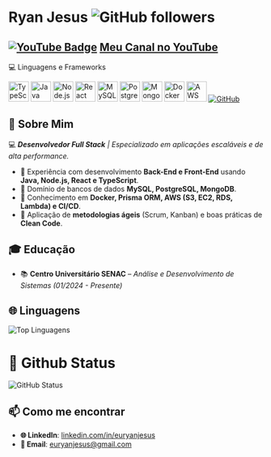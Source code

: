 # Ryan Jesus ![GitHub followers](https://img.shields.io/github/followers/thomasdacosta?style=social)

## [![YouTube Badge](https://img.shields.io/badge/-YouTube-red?style=flat-square&logo=Slideshare&logoColor=white&link=https://www.youtube.com/@brucenextdoor)]([https://www.youtube.com/@brucenextdoor](https://www.youtube.com/@brucenextdoor)) [Meu Canal no YouTube](https://www.youtube.com/@brucenextdoor)

💻 Linguagens e Frameworks
<p> <a href="https://www.typescriptlang.org/"><img src="https://skillicons.dev/icons?i=typescript" alt="TypeScript" height="40"/></a> <a href="https://www.java.com/pt-BR/"><img src="https://skillicons.dev/icons?i=java" alt="Java" height="40"/></a> <a href="https://nodejs.org/en"><img src="https://skillicons.dev/icons?i=nodejs" alt="Node.js" height="40"/></a> <a href="https://react.dev/"><img src="https://skillicons.dev/icons?i=react" alt="React" height="40"/></a> <a href="https://www.mysql.com/"><img src="https://skillicons.dev/icons?i=mysql" alt="MySQL" height="40"/></a> <a href="https://www.postgresql.org/"><img src="https://skillicons.dev/icons?i=postgresql" alt="PostgreSQL" height="40"/></a> <a href="https://www.mongodb.com/"><img src="https://skillicons.dev/icons?i=mongodb" alt="MongoDB" height="40"/></a> <a href="https://www.docker.com/"><img src="https://skillicons.dev/icons?i=docker" alt="Docker" height="40"/></a> <a href="https://aws.amazon.com/"><img src="https://skillicons.dev/icons?i=aws" alt="AWS" height="40"/></a> <a href="https://github.com/"><img src="https://skillicons.dev/icons?i=github" alt="GitHub"/></a> </p>

## 📌 Sobre Mim
💻 ***Desenvolvedor Full Stack** | Especializado em aplicações escaláveis e de alta performance.*
- 🔹 Experiência com desenvolvimento **Back-End e Front-End** usando **Java, Node.js, React e TypeScript**.
- 🔹 Domínio de bancos de dados **MySQL, PostgreSQL, MongoDB**.
- 🔹 Conhecimento em **Docker, Prisma ORM, AWS (S3, EC2, RDS, Lambda) e CI/CD**.
- 🔹 Aplicação de **metodologias ágeis** (Scrum, Kanban) e boas práticas de **Clean Code**.

## 🎓 Educação
- 📚 **Centro Universitário SENAC** – *Análise e Desenvolvimento de Sistemas (01/2024 - Presente)*

## 🌐 Linguagens
![Top Linguagens](https://github-readme-stats.vercel.app/api/top-langs/?username=brucesantss&layout=compact&theme=radical)

# 🛂 Github Status
![GitHub Status](https://github-readme-stats.vercel.app/api?username=brucesantss&show_icons=true&theme=radical)

## 📫 Como me encontrar
- **🌐 LinkedIn**: [linkedin.com/in/euryanjesus](https://linkedin.com/in/euryanjesus)  
- **📧 Email**: [euryanjesus@gmail.com](mailto:euryanjesus@gmail.com)  
